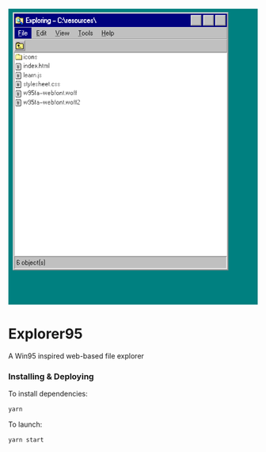 ![Screenshot of Explorer95](/preview.png?raw=true)
# Explorer95
A Win95 inspired web-based file explorer

### Installing & Deploying
To install dependencies:
```sh
yarn
```

To launch:
```sh
yarn start
```
